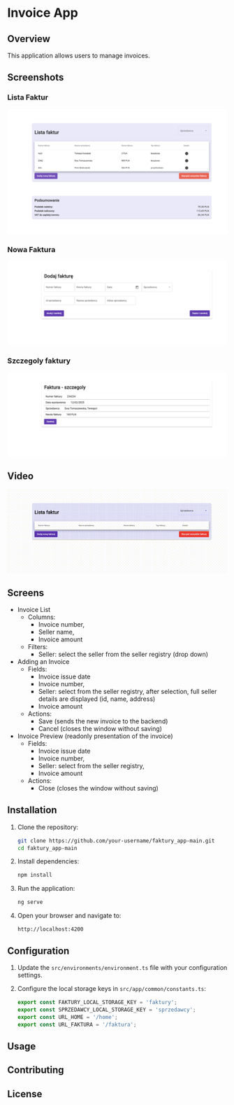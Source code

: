 # Invoice App

## Overview
This application allows users to manage invoices.

## Screenshots

### Lista Faktur
![alt text](img1.png)

### Nowa Faktura
![alt text](image-1.png)

### Szczegoly faktury
![alt text](image-2.png)

## Video
<img src="./video_clean.gif" width="1400" alt="Invoice App Demo">

## Screens
* Invoice List
  * Columns:
    * Invoice number,
    * Seller name,
    * Invoice amount
  * Filters:
    * Seller: select the seller from the seller registry (drop down)
* Adding an Invoice
  * Fields:
    * Invoice issue date
    * Invoice number,
    * Seller: select from the seller registry, after selection, full seller details are displayed (id, name, address)
    * Invoice amount
  * Actions:
    * Save (sends the new invoice to the backend)
    * Cancel (closes the window without saving)
* Invoice Preview (readonly presentation of the invoice)
  * Fields:
    * Invoice issue date
    * Invoice number,
    * Seller: select from the seller registry,
    * Invoice amount
  * Actions:
    * Close (closes the window without saving)

## Installation

1. Clone the repository:
   ```sh
   git clone https://github.com/your-username/faktury_app-main.git
   cd faktury_app-main
   ```

2. Install dependencies:
   ```sh
   npm install
   ```

3. Run the application:
   ```sh
   ng serve
   ```

4. Open your browser and navigate to:
   ```
   http://localhost:4200
   ```

## Configuration

1. Update the `src/environments/environment.ts` file with your configuration settings.

2. Configure the local storage keys in `src/app/common/constants.ts`:
   ```typescript
   export const FAKTURY_LOCAL_STORAGE_KEY = 'faktury';
   export const SPRZEDAWCY_LOCAL_STORAGE_KEY = 'sprzedawcy';
   export const URL_HOME = '/home';
   export const URL_FAKTURA = '/faktura';
   ```

## Usage
<!-- ...existing code... -->

## Contributing
<!-- ...existing code... -->

## License
<!-- ...existing code... -->
